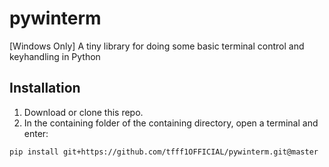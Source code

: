 # pywinterm
[Windows Only] A tiny library for doing some basic terminal control and keyhandling in Python

## Installation

1. Download or clone this repo.
2. In the containing folder of the containing directory, open a terminal and enter:
```
pip install git+https://github.com/tfff1OFFICIAL/pywinterm.git@master
```
